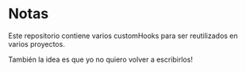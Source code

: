 # Notas

Este repositorio contiene varios customHooks para ser reutilizados en varios proyectos.

También la idea es que yo no quiero volver a escribirlos!
